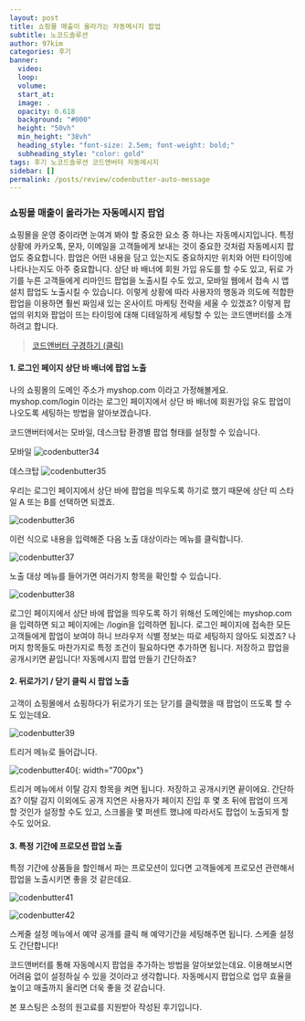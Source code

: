 ```yaml
---
layout: post
title: 쇼핑몰 매출이 올라가는 자동메시지 팝업
subtitle: 노코드솔루션
author: 97kim
categories: 후기
banner:
  video:
  loop:
  volume:
  start_at:
  image: .
  opacity: 0.618
  background: "#000"
  height: "50vh"
  min_height: "38vh"
  heading_style: "font-size: 2.5em; font-weight: bold;"
  subheading_style: "color: gold"
tags: 후기 노코드솔루션 코드앤버터 자동메시지
sidebar: []
permalink: /posts/review/codenbutter-auto-message
---
```


### 쇼핑몰 매출이 올라가는 자동메시지 팝업 ###

쇼핑몰을 운영 중이라면 눈여겨 봐야 할 중요한 요소 중 하나는 자동메시지입니다. 특정 상황에 카카오톡, 문자, 이메일을 고객들에게 보내는 것이 중요한 것처럼 자동메시지 팝업도 중요합니다. 팝업은 어떤 내용을 담고 있는지도 중요하지만 위치와 어떤 타이밍에 나타나는지도 아주 중요합니다. 상단 바 배너에 회원 가입 유도를 할 수도 있고, 뒤로 가기를 누른 고객들에게 리마인드 팝업을 노출시킬 수도 있고, 모바일 웹에서 접속 시 앱 설치 팝업도 노출시킬 수 있습니다. 이렇게 상황에 따라 사용자의 행동과 의도에 적합한 팝업을 이용하면 훨씬 짜임새 있는 온사이트 마케팅 전략을 세울 수 있겠죠? 이렇게 팝업의 위치와 팝업이 뜨는 타이밍에 대해 디테일하게 세팅할 수 있는 코드앤버터를 소개하려고 합니다.

> [코드앤버터 구경하기 (클릭)](https://www.codenbutter.com/?utm_source=site&utm_medium=blog&utm_campaign=1&utm_term=automessage)

#### 1. 로그인 페이지 상단 바 배너에 팝업 노출 ####
나의 쇼핑몰의 도메인 주소가 myshop.com 이라고 가정해볼게요. myshop.com/login 이라는 로그인 페이지에서 상단 바 배너에 회원가입 유도 팝업이 나오도록 세팅하는 방법을 알아보겠습니다.

코드앤버터에서는 모바일, 데스크탑 환경별 팝업 형태를 설정할 수 있습니다.

모바일
![codenbutter34](/assets/images/codenbutter/codenbutter34.png)

데스크탑
![codenbutter35](/assets/images/codenbutter/codenbutter35.png)

우리는 로그인 페이지에서 상단 바에 팝업을 띄우도록 하기로 했기 때문에 상단 띠 스타일 A 또는 B를 선택하면 되겠죠.

![codenbutter36](/assets/images/codenbutter/codenbutter36.png)

이런 식으로 내용을 입력해준 다음 노출 대상이라는 메뉴를 클릭합니다.

![codenbutter37](/assets/images/codenbutter/codenbutter37.png)

노출 대상 메뉴를 들어가면 여러가지 항목을 확인할 수 있습니다.

![codenbutter38](/assets/images/codenbutter/codenbutter38.png)

로그인 페이지에서 상단 바에 팝업을 띄우도록 하기 위해선 도메인에는 myshop.com을 입력하면 되고 페이지에는 /login을 입력하면 됩니다. 로그인 페이지에 접속한 모든 고객들에게 팝업이 보여야 하니 브라우저 식별 정보는 따로 세팅하지 않아도 되겠죠? 나머지 항목들도 마찬가지로 특정 조건이 필요하다면 추가하면 됩니다. 저장하고 팝업을 공개시키면 끝입니다! 자동메시지 팝업 만들기 간단하죠?

#### 2. 뒤로가기 / 닫기 클릭 시 팝업 노출 ####
고객이 쇼핑몰에서 쇼핑하다가 뒤로가기 또는 닫기를 클릭했을 때 팝업이 뜨도록 할 수도 있는데요.

![codenbutter39](/assets/images/codenbutter/codenbutter39.png)

트리거 메뉴로 들어갑니다.

![codenbutter40](/assets/images/codenbutter/codenbutter40.png){: width="700px"}

트리거 메뉴에서 이탈 감지 항목을 켜면 됩니다. 저장하고 공개시키면 끝이에요. 간단하죠?
이탈 감지 이외에도 공개 지연은 사용자가 페이지 진입 후 몇 초 뒤에 팝업이 뜨게 할 것인가 설정할 수도 있고, 스크롤을 몇 퍼센트 했냐에 따라서도 팝업이 노출되게 할 수도 있어요.

#### 3. 특정 기간에 프로모션 팝업 노출 ####
특정 기간에 상품들을 할인해서 파는 프로모션이 있다면 고객들에게 프로모션 관련해서 팝업을 노출시키면 좋을 것 같은데요.

![codenbutter41](/assets/images/codenbutter/codenbutter41.png)

![codenbutter42](/assets/images/codenbutter/codenbutter42.png)

스케줄 설정 메뉴에서 예약 공개를 클릭 해 예약기간을 세팅해주면 됩니다. 스케줄 설정도 간단합니다!


코드앤버터를 통해 자동메시지 팝업을 추가하는 방법을 알아보았는데요. 이용해보시면 어려움 없이 설정하실 수 있을 것이라고 생각합니다. 자동메시지 팝업으로 업무 효율을 높이고 매출까지 올리면 더욱 좋을 것 같습니다.

본 포스팅은 소정의 원고료를 지원받아 작성된 후기입니다.